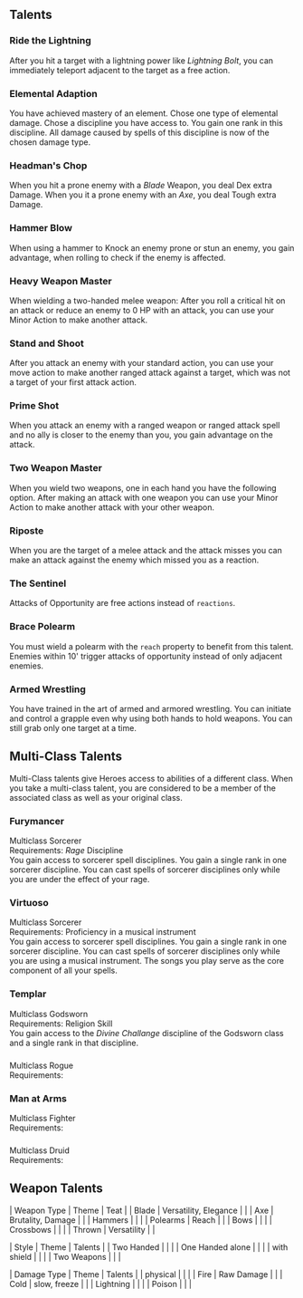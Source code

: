 ## Talents

### Ride the Lightning
After you hit a target with a lightning power like *Lightning Bolt*, you can immediately teleport adjacent to the target as a free action.

### Elemental Adaption
You have achieved mastery of an element.
Chose one type of elemental damage.
Chose a discipline you have access to.
You gain one rank in this discipline.
All damage caused by spells of this discipline is now of the chosen damage type.

### Headman's Chop
When you hit a prone enemy with a *Blade* Weapon, you deal Dex extra Damage.
When you it a prone enemy with an *Axe*, you deal Tough extra Damage.

### Hammer Blow
When using a hammer to Knock an enemy prone or stun an enemy, you gain advantage, when rolling to check if the enemy is affected.

### Heavy Weapon Master
When wielding a two-handed melee weapon:
After you roll a critical hit on an attack or reduce an enemy to 0 HP with an attack,
you can use your Minor Action to make another attack.

### Stand and Shoot
After you attack an enemy with your standard action, you can use your move action to make another ranged attack against a target, which was not a target of your first attack action.

### Prime Shot
When you attack an enemy with a ranged weapon or ranged attack spell and no ally is closer to the enemy than you, you gain advantage on the attack.

### Two Weapon Master
When you wield two weapons, one in each hand you have the following option.
After making an attack with one weapon you can use your Minor Action to make another attack with your other weapon.

### Riposte
When you are the target of a melee attack and the attack misses you can make an attack against the enemy which missed you as a reaction.

### The Sentinel
Attacks of Opportunity are free actions instead of `reactions`.

### Brace Polearm
You must wield a polearm with the `reach` property to benefit from this talent.
Enemies within 10' trigger attacks of opportunity instead of only adjacent enemies.

### Armed Wrestling
You have trained in the art of armed and armored wrestling.
You can initiate and control a grapple even why using both hands to hold weapons.
You can still grab only one target at a time.

## Multi-Class Talents
Multi-Class talents give Heroes access to abilities of a different class.
When you take a multi-class talent, you are considered to be a member of the associated class as well as your original class.

### Furymancer
Multiclass Sorcerer  
Requirements: *Rage* Discipline  
You gain access to sorcerer spell disciplines.
You gain a single rank in one sorcerer discipline.
You can cast spells of sorcerer disciplines only while you are under the effect of your rage.

### Virtuoso
Multiclass Sorcerer  
Requirements: Proficiency in a musical instrument  
You gain access to sorcerer spell disciplines.
You gain a single rank in one sorcerer discipline.
You can cast spells of sorcerer disciplines only while you are using a musical instrument.
The songs you play serve as the core component of all your spells.

### Templar
Multiclass Godsworn  
Requirements: Religion Skill  
You gain access to the *Divine Challange* discipline of the Godsworn class and a single rank in that discipline.

### 
Multiclass Rogue  
Requirements: 

### Man at Arms
Multiclass Fighter  
Requirements: 

### 
Multiclass Druid  
Requirements: 

## Weapon Talents

| Weapon Type | Theme | Teat |
| Blade | Versatility, Elegance | |
| Axe | Brutality, Damage | |
| Hammers | | |
| Polearms | Reach | |
| Bows | | |
| Crossbows | | |
| Thrown | Versatility | |

| Style | Theme | Talents |
| Two Handed | | |
| One Handed alone | | |
| with shield | | |
| Two Weapons | | |

| Damage Type | Theme | Talents |
| physical | | |
| Fire | Raw Damage | |
| Cold | slow, freeze | |
| Lightning | | |
| Poison | | |

